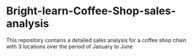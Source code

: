 # Bright-learn-Coffee-Shop-sales-analysis
This repository contains a detailed sales analysis for a coffee shop chain with 3 locations over the period of January to June
